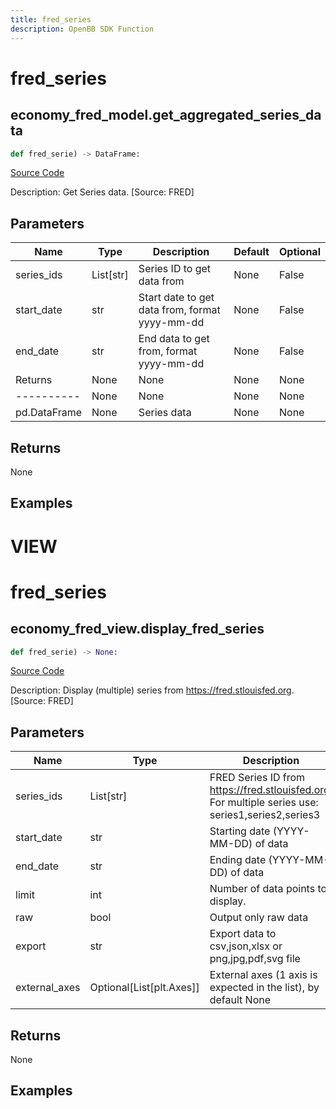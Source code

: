 ```yaml
---
title: fred_series
description: OpenBB SDK Function
---
```

# fred_series

## economy_fred_model.get_aggregated_series_data

```python
def fred_serie) -> DataFrame:
```
[Source Code](https://github.com/OpenBB-finance/OpenBBTerminal/tree/main/openbb_terminal/decorators.py#L203)

Description: Get Series data. [Source: FRED]

## Parameters

| Name | Type | Description | Default | Optional |
| ---- | ---- | ----------- | ------- | -------- |
| series_ids | List[str] | Series ID to get data from | None | False |
| start_date | str | Start date to get data from, format yyyy-mm-dd | None | False |
| end_date | str | End data to get from, format yyyy-mm-dd | None | False |
| Returns | None | None | None | None |
| ---------- | None | None | None | None |
| pd.DataFrame | None | Series data | None | None |

## Returns

None

## Examples




# VIEW

# fred_series

## economy_fred_view.display_fred_series

```python
def fred_serie) -> None:
```
[Source Code](https://github.com/OpenBB-finance/OpenBBTerminal/tree/main/openbb_terminal/decorators.py#L75)

Description: Display (multiple) series from https://fred.stlouisfed.org. [Source: FRED]

## Parameters

| Name | Type | Description | Default | Optional |
| ---- | ---- | ----------- | ------- | -------- |
| series_ids | List[str] | FRED Series ID from https://fred.stlouisfed.org. For multiple series use: series1,series2,series3 | None | False |
| start_date | str | Starting date (YYYY-MM-DD) of data | None | False |
| end_date | str | Ending date (YYYY-MM-DD) of data | None | False |
| limit | int | Number of data points to display. | None | False |
| raw | bool | Output only raw data | None | False |
| export | str | Export data to csv,json,xlsx or png,jpg,pdf,svg file | None | False |
| external_axes | Optional[List[plt.Axes]] | External axes (1 axis is expected in the list), by default None | None | True |

## Returns

None

## Examples

